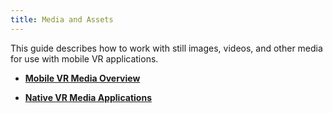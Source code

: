```yaml
---
title: Media and Assets
---
```

This guide describes how to work with still images, videos, and other media for use with mobile VR applications.

* **[Mobile VR Media Overview](/documentation/mobilesdk/latest/concepts/mobile-media-overview/#mobile-media-overview)**  

* **[Native VR Media Applications](/documentation/mobilesdk/latest/concepts/mobile-vr-mediaapps/)**  

